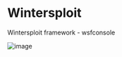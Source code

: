 # Wintersploit
Wintersploit framework - wsfconsole

![image](https://github.com/user-attachments/assets/6291ef2b-9440-4c51-9e08-478f526fed73)
